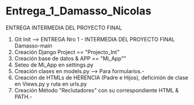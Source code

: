 # Entrega_1_Damasso_Nicolas
ENTREGA INTERMEDIA DEL PROYECTO FINAL

1. Git Init --> ENTREGA Nro 1 -  INTERMEDIA DEL PROYECTO FINAL Damasso-main
2. Creación Django Project == "Projecto_Int"
3. Creación base de datos & APP == "Mi_App""
4. Seteo de Mi_App en settings.py
5. Creación clases en models.py --> Para formularios.-
6. Creación de HTMLs de HERENCIA (Padre e Hijos), deficinión de clase en Views.py y ruta en urls.py
7. Creación Método "Reclutadores" con su correspondiente HTML & PATH.-
